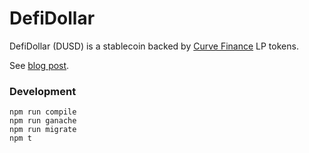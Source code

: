 # DefiDollar
DefiDollar (DUSD) is a stablecoin backed by [Curve Finance](https://www.curve.fi/) LP tokens.

See [blog post](https://medium.com/@atvanguard/a-curvy-defidollar-c249438c154a).

### Development
```
npm run compile
npm run ganache
npm run migrate
npm t
```
